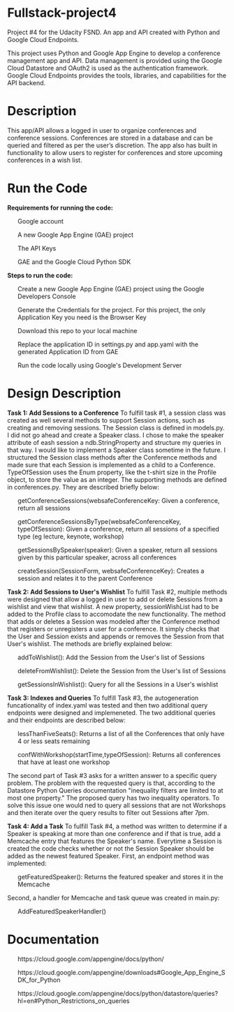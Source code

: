 # Fullstack-project4
Project #4 for the Udacity FSND. An app and API created with Python and Google Cloud Endpoints.

This project uses Python and Google App Engine to develop a conference management app and API. Data management is provided using the Google Cloud Datastore and OAuth2 is used as the authentication framework. Google Cloud Endpoints provides the tools, libraries, and capabilities for the API backend.

<h1>Description</h1>
This app/API allows a logged in user to organize conferences and conference sessions. Conferences are stored in a database and can be queried and filtered as per the user’s discretion. The app also has built in functionality to allow users to register for conferences and store upcoming conferences in a wish list.

<h1>Run the Code</h1>
<b>Requirements for running the code:</b>
<ul>Google account</ul>
<ul>A new Google App Engine (GAE) project</ul>
<ul>The API Keys</ul>
<ul>GAE and the Google Cloud Python SDK</ul>

<b>Steps to run the code:</b>
<ul>Create a new Google App Engine (GAE) project using the Google Developers Console</ul>
<ul>Generate the Credentials for the project. For this project, the only Application Key you need is the Browser Key</ul>
<ul>Download this repo to your local machine</ul>
<ul>Replace the application ID in settings.py and app.yaml with the generated Application ID from GAE</ul>
<ul>Run the code locally using Google's Development Server</ul>

<h1>Design Description</h1>
<b>Task 1: Add Sessions to a Conference</b>
To fulfill task #1, a session class was created as well several methods to support Session actions, such as creating and removing sessions. The Session class is defined in models.py. I did not go ahead and create a Speaker class. I chose to make the speaker attribute of eash session a ndb.StringProperty and structure my queries in that way. I would like to implement a Speaker class sometime in the future. I structured the Session class methods after the Conference methods and made sure that each Session is implemented as a child to a Conference. TypeOfSession uses the Enum property, like the t-shirt size in the Profile object, to store the value as an integer. 
The supporting methods are defined in conferences.py. They are described briefly below:
<ul>getConferenceSessions(websafeConferenceKey: Given a conference, return all sessions</ul>
<ul>getConferenceSessionsByType(websafeConferenceKey, typeOfSession): Given a conference, return all sessions of a specified type (eg lecture, keynote, workshop)</ul>
<ul>getSessionsBySpeaker(speaker): Given a speaker, return all sessions given by this particular speaker, across all conferences</ul>
<ul>createSession(SessionForm, websafeConferenceKey): Creates a session and relates it to the parent Conference</ul>

<b>Task 2: Add Sessions to User's Wishlist</b>
To fulfill Task #2, multiple methods were designed that allow a logged in user to add or delete Sessions from a wishlist and view that wishlist. A new property, sessionWishList had to be added to the Profile class to accomodate the new functionality.
The method that adds or deletes a Session was modeled after the Conference method that registers or unregisters a user for a conference. It simply checks that the User and Session exists and appends or removes the Session from that User's wishlist. The methods are briefly explained below:
<ul>addToWishlist(): Add the Session from the User's list of Sessions</ul>
<ul>deleteFromWishlist(): Delete the Session from the User's list of Sessions</ul>
<ul>getSessionsInWishlist(): Query for all the Sessions in a User's wishlist</ul>

<b>Task 3: Indexes and Queries</b>
To fulfill Task #3, the autogeneration funcationality of index.yaml was tested and then two additional query endpoints were designed and implemeneted. The two additional queries and their endpoints are described below:
<ul>lessThanFiveSeats(): Returns a list of all the Conferences that only have 4 or less seats remaining</ul>
<ul>confWithWorkshop(startTime,typeOfSession): Returns all conferences that have at least one workshop</ul>

The second part of Task #3 asks for a written answer to a specific query problem. The problem with the requested query is that, according to the Datastore Python Queries documentation "inequality filters are limited to at most one property." The proposed query has two inequality operators. To solve this issue one would ned to query all sessions that are not Workshops and then iterate over the query results to filter out Sessions after 7pm. 

<b>Task 4: Add a Task</b>
To fulfill Task #4, a method was written to determine if a Speaker is speaking at more than one conference and if that is true, add a Memcache entry that features the Speaker's name. Everytime a Session is created the code checks whether or not the Session Speaker should be added as the newest featured Speaker.
First, an endpoint method was implemented:
<ul>getFeaturedSpeaker(): Returns the featured speaker and stores it in the Memcache</ul>
Second, a handler for Memcache and task queue was created in main.py:
<ul>AddFeaturedSpeakerHandler()</ul>

<h1>Documentation</h1>
<ul>https://cloud.google.com/appengine/docs/python/</ul>
<ul>https://cloud.google.com/appengine/downloads#Google_App_Engine_SDK_for_Python</ul>
<ul>https://cloud.google.com/appengine/docs/python/datastore/queries?hl=en#Python_Restrictions_on_queries</ul>

